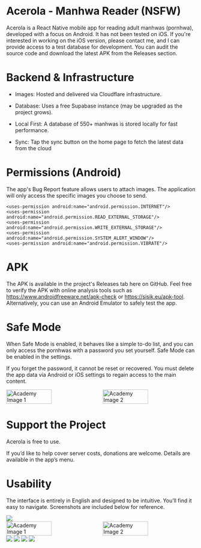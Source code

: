# Acerola - Manhwa Reader (NSFW)

Acerola is a React Native mobile app for reading adult manhwas (pornhwa), developed with a focus on Android. It has not been tested on iOS. If you're interested in working on the iOS version, please contact me, and I can provide access to a test database for development. You can audit the source code and download the latest APK from the Releases section.

# Backend & Infrastructure

- Images: Hosted and delivered via Cloudflare infrastructure.

- Database: Uses a free Supabase instance (may be upgraded as the project grows).

- Local First: A database of 550+ manhwas is stored locally for fast performance.

- Sync: Tap the sync button on the home page to fetch the latest data from the cloud

# Permissions (Android)

The app's Bug Report feature allows users to attach images. The application will only access the specific images you choose to send.

    <uses-permission android:name="android.permission.INTERNET"/>
    <uses-permission android:name="android.permission.READ_EXTERNAL_STORAGE"/>
    <uses-permission android:name="android.permission.WRITE_EXTERNAL_STORAGE"/>
    <uses-permission android:name="android.permission.SYSTEM_ALERT_WINDOW"/>
    <uses-permission android:name="android.permission.VIBRATE"/>

# APK

The APK is available in the project's Releases tab here on GitHub. Feel free to verify the APK with online analysis tools such as https://www.androidfreeware.net/apk-check or https://sisik.eu/apk-tool. Alternatively, you can use an Android Emulator to safely test the app.

# Safe Mode

When Safe Mode is enabled, it behaves like a simple to-do list, and you can only access the pornhwas with a password you set yourself. Safe Mode can be enabled in the settings.

If you forget the password, it cannot be reset or recovered. You must delete the app data via Android or iOS settings to regain access to the main content.

<div style="display: flex; flex-wrap: wrap; gap: 2%;">
  <img style='max-width: 720px' src="github/images/settings.webp" width="49%" alt="Academy Image 1" />
  <img style='max-width: 720px' src="github/images/todo.webp" width="49%" alt="Academy Image 2" />
</div>

# Support the Project
 
Acerola is free to use.

If you’d like to help cover server costs, donations are welcome. Details are available in the app’s menu.

# Usability

The interface is entirely in English and designed to be intuitive. You’ll find it easy to navigate. Screenshots are included below for reference.

<img src="github/images/home.webp" style='max-width: 720px' />

<div style="display: flex; flex-wrap: wrap; gap: 2%;">
  <img style='max-width: 720px' src="github/images/academy.webp" width="49%" alt="Academy Image 1" />
  <img style='max-width: 720px' src="github/images/academy2.webp" width="49%" alt="Academy Image 2" />
</div>

<img src="github/images/library.webp" style='max-width: 720px' />

<img src="github/images/chapter.webp" style='max-width: 720px' />

<img src="github/images/menu.webp" style='max-width: 720px' />

<img src="github/images/random.webp" style='max-width: 720px' />